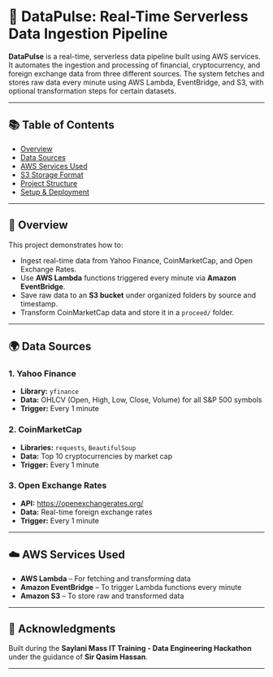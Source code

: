 # 🚀 DataPulse: Real-Time Serverless Data Ingestion Pipeline

**DataPulse** is a real-time, serverless data pipeline built using AWS services. It automates the ingestion and processing of financial, cryptocurrency, and foreign exchange data from three different sources. The system fetches and stores raw data every minute using AWS Lambda, EventBridge, and S3, with optional transformation steps for certain datasets.

---

## 📚 Table of Contents

- [Overview](#overview)
- [Data Sources](#data-sources)
- [AWS Services Used](#aws-services-used)
- [S3 Storage Format](#s3-storage-format)
- [Project Structure](#project-structure)
- [Setup & Deployment](#setup--deployment)

---

## 🧠 Overview

This project demonstrates how to:

- Ingest real-time data from Yahoo Finance, CoinMarketCap, and Open Exchange Rates.
- Use **AWS Lambda** functions triggered every minute via **Amazon EventBridge**.
- Save raw data to an **S3 bucket** under organized folders by source and timestamp.
- Transform CoinMarketCap data and store it in a `proceed/` folder.

---

## 🌍 Data Sources

### 1. Yahoo Finance
- **Library:** `yfinance`
- **Data:** OHLCV (Open, High, Low, Close, Volume) for all S&P 500 symbols
- **Trigger:** Every 1 minute

### 2. CoinMarketCap
- **Libraries:** `requests`, `BeautifulSoup`
- **Data:** Top 10 cryptocurrencies by market cap
- **Trigger:** Every 1 minute

### 3. Open Exchange Rates
- **API:** https://openexchangerates.org/
- **Data:** Real-time foreign exchange rates
- **Trigger:** Every 1 minute

---

## ☁️ AWS Services Used

- **AWS Lambda** – For fetching and transforming data
- **Amazon EventBridge** – To trigger Lambda functions every minute
- **Amazon S3** – To store raw and transformed data

---

## 🙌 Acknowledgments

Built during the **Saylani Mass IT Training - Data Engineering Hackathon** under the guidance of **Sir Qasim Hassan**.

---
